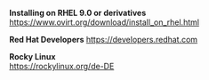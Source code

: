 **Installing on RHEL 9.0 or derivatives**  
https://www.ovirt.org/download/install_on_rhel.html

**Red Hat Developers**
https://developers.redhat.com

**Rocky Linux**  
https://rockylinux.org/de-DE